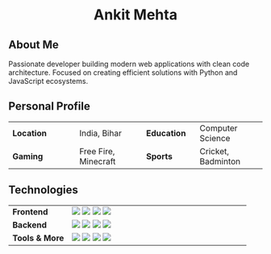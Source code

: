 <div align="center">

# Ankit Mehta

</div>

## About Me
Passionate developer building modern web applications with clean code architecture. Focused on creating efficient solutions with Python and JavaScript ecosystems.

## Personal Profile

<table width="150%">
  <tr>
    <td width="25%"><strong>Location</strong></td>
    <td width="25%">India, Bihar</td>
    <td width="20%"><strong>Education</strong></td>
    <td width="25%">Computer Science</td>
  </tr>
  <tr>
    <td><strong>Gaming</strong></td>
    <td>Free Fire, Minecraft</td>
    <td><strong>Sports</strong></td>
    <td>Cricket, Badminton</td>
  </tr>
</table>

## Technologies

<table width="100%">
  <tr>
    <td width="25%"><strong>Frontend</strong></td>
    <td width="75%">
      <img src="https://img.shields.io/badge/HTML5-E34F26?style=for-the-badge&logo=html5&logoColor=white">
      <img src="https://img.shields.io/badge/CSS3-1572B6?style=for-the-badge&logo=css3&logoColor=white">
      <img src="https://img.shields.io/badge/JavaScript-F7DF1E?style=for-the-badge&logo=javascript&logoColor=black">
      <img src="https://img.shields.io/badge/React-20232A?style=for-the-badge&logo=react&logoColor=61DAFB">
    </td>
  </tr>
  <tr>
    <td><strong>Backend</strong></td>
    <td>
      <img src="https://img.shields.io/badge/Python-3776AB?style=for-the-badge&logo=python&logoColor=white">
      <img src="https://img.shields.io/badge/Flask-000000?style=for-the-badge&logo=flask&logoColor=white">
      <img src="https://img.shields.io/badge/Node.js-339933?style=for-the-badge&logo=nodedotjs&logoColor=white">
      <img src="https://img.shields.io/badge/Express.js-000000?style=for-the-badge&logo=express&logoColor=white">
    </td>
  </tr>
  <tr>
    <td><strong>Tools & More</strong></td>
    <td>
      <img src="https://img.shields.io/badge/Git-F05032?style=for-the-badge&logo=git&logoColor=white">
      <img src="https://img.shields.io/badge/GitHub-181717?style=for-the-badge&logo=github&logoColor=white">
      <img src="https://img.shields.io/badge/Postman-FF6C37?style=for-the-badge&logo=postman&logoColor=white">
      <img src="https://img.shields.io/badge/VS_Code-007ACC?style=for-the-badge&logo=visual-studio-code&logoColor=white">
    </td>
  </tr>
</table>
